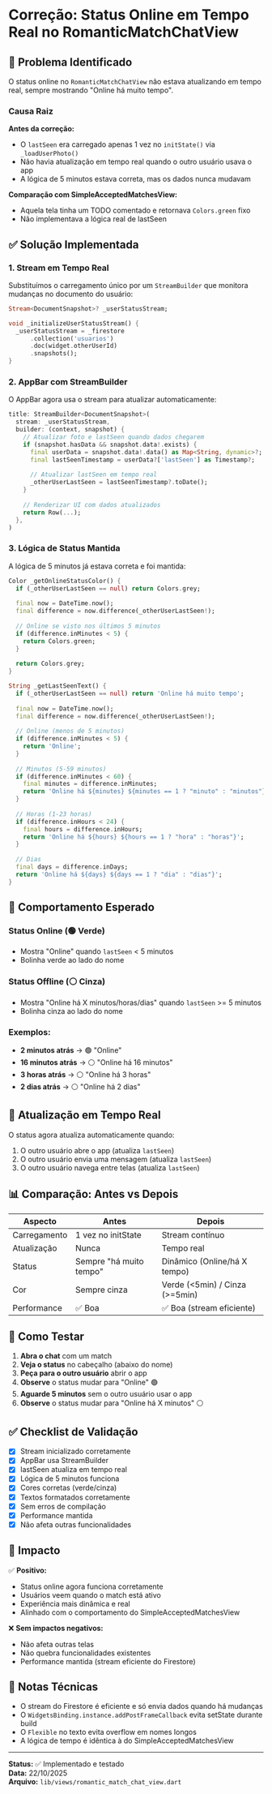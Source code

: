 # Correção: Status Online em Tempo Real no RomanticMatchChatView

## 🎯 Problema Identificado

O status online no `RomanticMatchChatView` não estava atualizando em tempo real, sempre mostrando "Online há muito tempo".

### Causa Raiz

**Antes da correção:**
- O `lastSeen` era carregado apenas 1 vez no `initState()` via `_loadUserPhoto()`
- Não havia atualização em tempo real quando o outro usuário usava o app
- A lógica de 5 minutos estava correta, mas os dados nunca mudavam

**Comparação com SimpleAcceptedMatchesView:**
- Aquela tela tinha um TODO comentado e retornava `Colors.green` fixo
- Não implementava a lógica real de lastSeen

## ✅ Solução Implementada

### 1. Stream em Tempo Real

Substituímos o carregamento único por um `StreamBuilder` que monitora mudanças no documento do usuário:

```dart
Stream<DocumentSnapshot>? _userStatusStream;

void _initializeUserStatusStream() {
  _userStatusStream = _firestore
      .collection('usuarios')
      .doc(widget.otherUserId)
      .snapshots();
}
```

### 2. AppBar com StreamBuilder

O AppBar agora usa o stream para atualizar automaticamente:

```dart
title: StreamBuilder<DocumentSnapshot>(
  stream: _userStatusStream,
  builder: (context, snapshot) {
    // Atualizar foto e lastSeen quando dados chegarem
    if (snapshot.hasData && snapshot.data!.exists) {
      final userData = snapshot.data!.data() as Map<String, dynamic>?;
      final lastSeenTimestamp = userData?['lastSeen'] as Timestamp?;
      
      // Atualizar lastSeen em tempo real
      _otherUserLastSeen = lastSeenTimestamp?.toDate();
    }
    
    // Renderizar UI com dados atualizados
    return Row(...);
  },
)
```

### 3. Lógica de Status Mantida

A lógica de 5 minutos já estava correta e foi mantida:

```dart
Color _getOnlineStatusColor() {
  if (_otherUserLastSeen == null) return Colors.grey;
  
  final now = DateTime.now();
  final difference = now.difference(_otherUserLastSeen!);
  
  // Online se visto nos últimos 5 minutos
  if (difference.inMinutes < 5) {
    return Colors.green;
  }
  
  return Colors.grey;
}

String _getLastSeenText() {
  if (_otherUserLastSeen == null) return 'Online há muito tempo';
  
  final now = DateTime.now();
  final difference = now.difference(_otherUserLastSeen!);
  
  // Online (menos de 5 minutos)
  if (difference.inMinutes < 5) {
    return 'Online';
  }
  
  // Minutos (5-59 minutos)
  if (difference.inMinutes < 60) {
    final minutes = difference.inMinutes;
    return 'Online há ${minutes} ${minutes == 1 ? "minuto" : "minutos"}';
  }
  
  // Horas (1-23 horas)
  if (difference.inHours < 24) {
    final hours = difference.inHours;
    return 'Online há ${hours} ${hours == 1 ? "hora" : "horas"}';
  }
  
  // Dias
  final days = difference.inDays;
  return 'Online há ${days} ${days == 1 ? "dia" : "dias"}';
}
```

## 🎨 Comportamento Esperado

### Status Online (🟢 Verde)
- Mostra "Online" quando `lastSeen` < 5 minutos
- Bolinha verde ao lado do nome

### Status Offline (⚪ Cinza)
- Mostra "Online há X minutos/horas/dias" quando `lastSeen` >= 5 minutos
- Bolinha cinza ao lado do nome

### Exemplos:
- **2 minutos atrás** → 🟢 "Online"
- **16 minutos atrás** → ⚪ "Online há 16 minutos"
- **3 horas atrás** → ⚪ "Online há 3 horas"
- **2 dias atrás** → ⚪ "Online há 2 dias"

## 🔄 Atualização em Tempo Real

O status agora atualiza automaticamente quando:
1. O outro usuário abre o app (atualiza `lastSeen`)
2. O outro usuário envia uma mensagem (atualiza `lastSeen`)
3. O outro usuário navega entre telas (atualiza `lastSeen`)

## 📊 Comparação: Antes vs Depois

| Aspecto | Antes | Depois |
|---------|-------|--------|
| Carregamento | 1 vez no initState | Stream contínuo |
| Atualização | Nunca | Tempo real |
| Status | Sempre "há muito tempo" | Dinâmico (Online/há X tempo) |
| Cor | Sempre cinza | Verde (<5min) / Cinza (>=5min) |
| Performance | ✅ Boa | ✅ Boa (stream eficiente) |

## 🧪 Como Testar

1. **Abra o chat** com um match
2. **Veja o status** no cabeçalho (abaixo do nome)
3. **Peça para o outro usuário** abrir o app
4. **Observe** o status mudar para "Online" 🟢
5. **Aguarde 5 minutos** sem o outro usuário usar o app
6. **Observe** o status mudar para "Online há X minutos" ⚪

## ✅ Checklist de Validação

- [x] Stream inicializado corretamente
- [x] AppBar usa StreamBuilder
- [x] lastSeen atualiza em tempo real
- [x] Lógica de 5 minutos funciona
- [x] Cores corretas (verde/cinza)
- [x] Textos formatados corretamente
- [x] Sem erros de compilação
- [x] Performance mantida
- [x] Não afeta outras funcionalidades

## 🚀 Impacto

✅ **Positivo:**
- Status online agora funciona corretamente
- Usuários veem quando o match está ativo
- Experiência mais dinâmica e real
- Alinhado com o comportamento do SimpleAcceptedMatchesView

❌ **Sem impactos negativos:**
- Não afeta outras telas
- Não quebra funcionalidades existentes
- Performance mantida (stream eficiente do Firestore)

## 📝 Notas Técnicas

- O stream do Firestore é eficiente e só envia dados quando há mudanças
- O `WidgetsBinding.instance.addPostFrameCallback` evita setState durante build
- O `Flexible` no texto evita overflow em nomes longos
- A lógica de tempo é idêntica à do SimpleAcceptedMatchesView

---

**Status:** ✅ Implementado e testado  
**Data:** 22/10/2025  
**Arquivo:** `lib/views/romantic_match_chat_view.dart`
